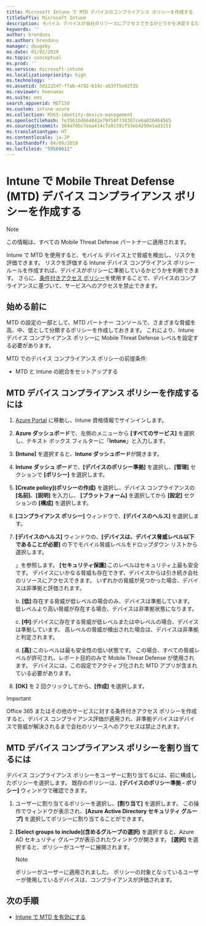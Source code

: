```yaml
---
title: Microsoft Intune で MTD デバイスのコンプライアンス ポリシーを作成する
titleSuffix: Microsoft Intune
description: モバイル デバイスが会社のリソースにアクセスできるかどうかを決定するために、MTD パートナー脅威レベルを使用する Intune デバイスのコンプライアンス ポリシーを作成します。
keywords: ''
author: brenduns
ms.author: brenduns
manager: dougeby
ms.date: 01/02/2019
ms.topic: conceptual
ms.prod: ''
ms.service: microsoft-intune
ms.localizationpriority: high
ms.technology: ''
ms.assetid: 5d12254f-ffab-4792-b19c-ab37f5e02f35
ms.reviewer: heenamac
ms.suite: ems
search.appverid: MET150
ms.custom: intune-azure
ms.collection: M365-identity-device-management
ms.openlocfilehash: fe3561bd664842e79f50f738307ce6a026464565
ms.sourcegitcommit: 364a7dbc7eaa414c7a9c39cf53eb4250e1ad3151
ms.translationtype: HT
ms.contentlocale: ja-JP
ms.lasthandoff: 04/09/2019
ms.locfileid: "59569611"
---
```

# <a name="create-mobile-threat-defense-mtd-device-compliance-policy-with-intune"></a>Intune で Mobile Threat Defense (MTD) デバイス コンプライアンス ポリシーを作成する

> [!NOTE] 
> この情報は、すべての Mobile Threat Defense パートナーに適用されます。

Intune で MTD を使用すると、モバイル デバイス上で脅威を検出し、リスクを評価できます。 リスクを評価する Intune デバイス コンプライアンス ポリシー ルールを作成すれば、デバイスがポリシーに準拠しているかどうかを判断できます。 さらに、[条件付きアクセス ポリシー](create-conditional-access-intune.md)を使用することで、デバイスのコンプライアンスに基づいて、サービスへのアクセスを禁止できます。

## <a name="before-you-begin"></a>始める前に

MTD の設定の一部として、MTD パートナー コンソールで、さまざまな脅威を高、中、低として分類するポリシーを作成しておきます。 これにより、Intune デバイス コンプライアンス ポリシーに Mobile Threat Defense レベルを設定する必要があります。

MTD でのデバイス コンプライアンス ポリシーの前提条件:

-   MTD と Intune の統合をセットアップする

## <a name="to-create-an-mtd-device-compliance-policy"></a>MTD デバイス コンプライアンス ポリシーを作成するには

1.  [Azure Portal](https://portal.azure.com/) に移動し、Intune 資格情報でサインインします。

2.  **Azure ダッシュボード**で、左側のメニューから **[すべてのサービス]** を選択し、テキスト ボックス フィルターに「**Intune**」と入力します。

3.  **[Intune]** を選択すると、**Intune ダッシュボード**が開きます。

4. **Intune ダッシュ ボード**で、**[デバイスのポリシー準拠]** を選択し、**[管理]** セクションで **[ポリシー]** を選択します。

5.  **[Create policy]\(ポリシーの作成\)** を選択し、デバイス コンプライアンスの **[名前]**、**[説明]** を入力し、 **[プラットフォーム]** を選択してから **[設定]** セクションの **[構成]** を選択します。

6.  **[コンプライアンス ポリシー]** ウィンドウで、**[デバイスのヘルス]** を選択します。

7.  **[デバイスのヘルス]** ウィンドウの、**[デバイスは、デバイス脅威レベル以下であることが必要]** の下でモバイル脅威レベルをドロップダウン リストから選択します。

    」を参照します。  **[セキュリティ保護]**:このレベルはセキュリティ上最も安全です。 デバイスにいかなる脅威も存在できず、デバイスからは引き続き会社のリソースにアクセスできます。 いずれかの脅威が見つかった場合、デバイスは非準拠と評価されます。

    b.  **[低]**:存在する脅威が低レベルの場合のみ、デバイスは準拠しています。 低レベルより高い脅威が存在する場合、デバイスは非準拠状態になります。

    c.  **[中]**:デバイスに存在する脅威が低レベルまたは中レベルの場合、デバイスは準拠しています。 高レベルの脅威が検出された場合は、デバイスは非準拠と判定されます。

    d.  **[高]**:このレベルは最も安全性の低い状態です。 この場合、すべての脅威レベルが許可され、レポート目的のみで Mobile Threat Defense が使用されます。 デバイスには、この設定でアクティブ化された MTD アプリが含まれている必要があります。

8.  **[OK]** を 2 回クリックしてから、**[作成]** を選択します。

> [!IMPORTANT]
> Office 365 またはその他のサービスに対する条件付きアクセス ポリシーを作成すると、デバイス コンプライアンス評価が適用され、非準拠デバイスはデバイスで脅威が解決されるまで会社のリソースへのアクセスは禁止されます。

## <a name="to-assign-an-mtd-device-compliance-policy"></a>MTD デバイス コンプライアンス ポリシーを割り当てるには

デバイス コンプライアンス ポリシーをユーザーに割り当てるには、前に構成したポリシーを選択します。 既存のポリシーは、**[デバイスのポリシー準拠 - ポリシー]** ウィンドウで確認できます。

1. ユーザーに割り当てるポリシーを選択し、**[割り当て]** を選択します。 この操作でウィンドウが表示され、**[Azure Active Directory セキュリティ グループ]** を選択してポリシーに割り当てることができます。

2. **[Select groups to include]\(含めるグループの選択\)** を選択すると、Azure AD セキュリティ グループが表示されたウィンドウが開きます。  **[選択]** を選択すると、ポリシーがユーザーに展開されます。

    > [!NOTE] 
    > ポリシーがユーザーに適用されました。 ポリシーの対象となっているユーザーが使用しているデバイスは、コンプライアンスが評価されます。

## <a name="next-steps"></a>次の手順

- [Intune で MTD を有効にする](mtd-connector-enable.md)
